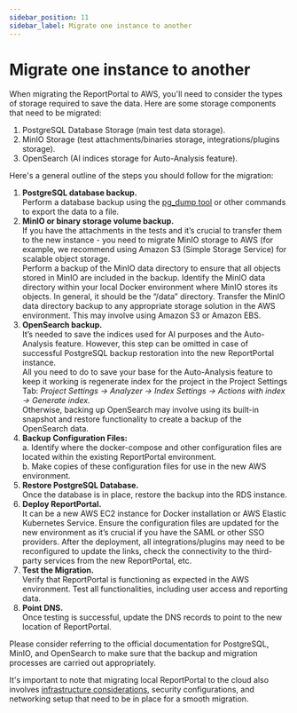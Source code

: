 ```yaml
---
sidebar_position: 11
sidebar_label: Migrate one instance to another
---
```


# Migrate one instance to another

When migrating the ReportPortal to AWS, you'll need to consider the types of storage required to save the data. Here are some storage components that need to be migrated:

1.	PostgreSQL Database Storage (main test data storage).
2.	MinIO Storage (test attachments/binaries storage, integrations/plugins storage).
3.	OpenSearch (AI indices storage for Auto-Analysis feature).

Here's a general outline of the steps you should follow for the migration:

1.	**PostgreSQL database backup.**<br />
      Perform a database backup using the [pg_dump tool](https://www.postgresql.org/docs/current/backup-dump.html#BACKUP-DUMP) or other commands to export the data to a file.
2.	**MinIO or binary storage volume backup.**<br />
      If you have the attachments in the tests and it’s crucial to transfer them to the new instance - you need to migrate MinIO storage to AWS (for example, we recommend using Amazon S3 (Simple Storage Service) for scalable object storage.<br />
      Perform a backup of the MinIO data directory to ensure that all objects stored in MinIO are included in the backup. Identify the MinIO data directory within your local Docker environment where MinIO stores its objects. In general, it should be the “/data” directory. Transfer the MinIO data directory backup to any appropriate storage solution in the AWS environment. This may involve using Amazon S3 or Amazon EBS.
3.	**OpenSearch backup.**<br />
      It’s needed to save the indices used for AI purposes and the Auto-Analysis feature. However, this step can be omitted in case of successful PostgreSQL backup restoration into the new ReportPortal instance.<br />
      All you need to do to save your base for the Auto-Analysis feature to keep it working is regenerate index for the project in the Project Settings Tab:
      *Project Settings -> Analyzer -> Index Settings -> Actions with index -> Generate index.*<br />
      Otherwise, backing up OpenSearch may involve using its built-in snapshot and restore functionality to create a backup of the OpenSearch data.
4.	**Backup Configuration Files:**<br />
      a.	Identify where the docker-compose and other configuration files are located within the existing ReportPortal environment.<br />
      b.	Make copies of these configuration files for use in the new AWS environment.
5.	**Restore PostgreSQL Database.**<br />
      Once the database is in place, restore the backup into the RDS instance.
6.	**Deploy ReportPortal.**<br />
      It can be a new AWS EC2 instance for Docker installation or AWS Elastic Kubernetes Service. Ensure the configuration files are updated for the new environment as it’s crucial if you have the SAML or other SSO providers. After the deployment, all integrations/plugins may need to be reconfigured to update the links, check the connectivity to the third-party services from the new ReportPortal, etc.
7.	**Test the Migration.**<br />
      Verify that ReportPortal is functioning as expected in the AWS environment. Test all functionalities, including user access and reporting data.
8.	**Point DNS.**<br />
      Once testing is successful, update the DNS records to point to the new location of ReportPortal.

Please consider referring to the official documentation for PostgreSQL, MinIO, and OpenSearch to make sure that the backup and migration processes are carried out appropriately.

It's important to note that migrating local ReportPortal to the cloud also involves [infrastructure considerations](/installation-steps/OptimalPerformanceHardwareSetup/), security configurations, and networking setup that need to be in place for a smooth migration.
